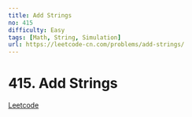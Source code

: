 ```yaml
---
title: Add Strings
no: 415
difficulty: Easy
tags: [Math, String, Simulation]
url: https://leetcode-cn.com/problems/add-strings/
---
```


# 415. Add Strings

[Leetcode](https://leetcode-cn.com/problems/add-strings/)


